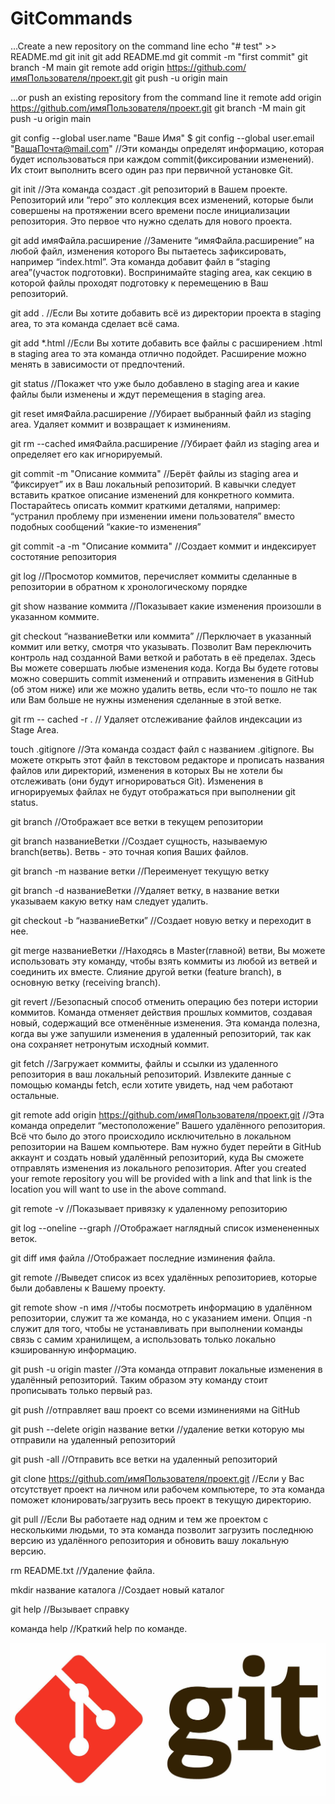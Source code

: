 # GitCommands


…Create a new repository on the command line
echo "# test" >> README.md
git init
git add README.md
git commit -m "first commit"
git branch -M main
git remote add origin https://github.com/имяПользователя/проект.git
git push -u origin main

…or push an existing repository from the command line
it remote add origin https://github.com/имяПользователя/проект.git
git branch -M main
git push -u origin main

 git config --global user.name "Ваше Имя"
$ git config --global user.email "ВашаПочта@mail.com"
//Эти команды определят информацию, которая будет использоваться при каждом commit(фиксировании изменений). Их стоит выполнить всего один раз при первичной установке Git.

 git init 
//Эта команда создаст .git репозиторий в Вашем проекте. Репозиторий или “repo” это коллекция всех изменений, которые были совершены на протяжении всего времени после инициализации репозитория. Это первое что нужно сделать для нового проекта.

 git add имяФайла.расширение 
//Замените “имяФайла.расширение” на любой файл, изменения которого Вы пытаетесь зафиксировать, например “index.html”. Эта команда добавит файл в “staging area”(участок подготовки). Воспринимайте staging area, как секцию в которой файлы проходят подготовку к перемещению в Ваш репозиторий.

 git add .
//Если Вы хотите добавить всё из директории проекта в staging area, то эта команда сделает всё сама.

 git add *.html
//Если Вы хотите добавить все файлы с расширением .html в staging area то эта команда отлично подойдет. Расширение можно менять в зависимости от предпочтений.

 git status
//Покажет что уже было добавлено в staging area и какие файлы были изменены и ждут перемещения в staging area.

 git reset имяФайла.расширение
//Убирает выбранный файл из staging area. Удаляет коммит и возвращает к изминениям.

 git rm --cached имяФайла.расширение
//Убирает файл из staging area и определяет его как игнорируемый.

 git commit -m "Описание коммита"
//Берёт файлы из staging area и “фиксирует” их в Ваш локальный репозиторий. В кавычки следует вставить краткое описание изменений для конкретного коммита. Постарайтесь описать коммит краткими деталями, например: “устранил проблему при изменении имени пользователя” вместо подобных сообщений “какие-то изменения”

 git commit -a -m "Описание коммита"
//Создает коммит и индексирует состотяние репозитория

 git log
//Просмотор коммитов, перечисляет коммиты сделанные в репозитории в обратном к хронологическому порядке

 git show название коммита
//Показывает какие изменения произошли в указанном коммите.

 git checkout “названиеВетки или коммита”
//Перключает в указанный коммит или ветку, смотря что указывать. Позволит Вам переключить контроль над созданной Вами веткой и работать в её пределах. Здесь Вы можете совершать любые изменения кода. Когда Вы будете готовы можно совершить commit изменений и отправить изменения в GitHub (об этом ниже) или же можно удалить ветвь, если что-то пошло не так или Вам больше не нужны изменения сделанные в этой ветке.

 git rm -- cached -r .
// Удаляет отслеживание файлов индексации из Stage Area.

 touch .gitignore
//Эта команда создаст файл с названием .gitignore. Вы можете открыть этот файл в текстовом редакторе и прописать названия файлов или директорий, изменения в которых Вы не хотели бы отслеживать (они будут игнорироваться Git). Изменения в игнорируемых файлах не будут отображаться при выполнении git status.

 git branch
//Отображает все ветки в текущем репозитории

 git branch названиеВетки
//Создает сущность, называемую branch(ветвь). Ветвь - это точная копия Ваших файлов.

 git branch -m название ветки
//Переименует текущую ветку

 git branch -d названиеВетки
//Удаляет ветку, в название ветки указываем какую ветку нам следует удалить.

 git checkout -b “названиеВетки”
//Создает новую ветку и переходит в нее.

 git merge названиеВетки
//Находясь в Master(главной) ветви, Вы можете использовать эту команду, чтобы взять коммиты из любой из ветвей и соединить их вместе. Слияние другой ветки (feature branch), в основную ветку (receiving branch).

 git revert
//Безопасный способ отменить операцию без потери истории коммитов. Команда отменяет действия прошлых коммитов, создавая новый, содержащий все отменённые изменения. Эта команда полезна, когда вы уже запушили изменения в удаленный репозиторий, так как она сохраняет нетронутым исходный коммит.

 git fetch
//Загружает коммиты, файлы и ссылки из удаленного репозитория в ваш локальный репозиторий. Извлеките данные с помощью команды fetch, если хотите увидеть, над чем работают остальные.

 git remote add origin https://github.com/имяПользователя/проект.git
//Эта команда определит “местоположение” Вашего удалённого репозитория. Всё что было до этого происходило исключительно в локальном репозитории на Вашем компьютере. Вам нужно будет перейти в GitHub аккаунт и создать новый удалённый репозиторий, куда Вы сможете отправлять изменения из локального репозитория. After you created your remote repository you will be provided with a link and that link is the location you will want to use in the above command.

 git remote -v
//Показывает привязку к удаленному репозиторию 

 git log --oneline --graph
//Отображает наглядный список изменененных веток.

 git diff имя файла
//Отображает последние изминения файла.

 git remote
//Выведет список из всех удалённых репозиториев, которые были добавлены к Вашему проекту.

 git remote show -n имя
//чтобы посмотреть информацию в удалённом репозитории, служит та же команда, но с указанием имени. Опция -n служит для того, чтобы не устанавливать при выполнении команды связь с самим хранилищем, а использовать только локально кэшированную информацию.

 git push -u origin master
//Эта команда отправит локальные изменения в удалённый репозиторий. Таким образом эту команду стоит прописывать только первый раз.

 git push
//отправляет ваш проект со всеми изминениями на GitHub

 git push --delete origin название ветки
//удаление ветки которую мы отправили на удаленный репозиторий

 git push -all
//Отправить все ветки на удаленный репозиторий

 git clone https://github.com/имяПользователя/проект.git
//Если у Вас отсутствует проект на личном или рабочем компьютере, то эта команда поможет клонировать/загрузить весь проект в текущую директорию.

 git pull
//Если Вы работаете над одним и тем же проектом с несколькими людьми, то эта команда позволит загрузить последнюю версию из удалённого репозитория и обновить вашу локальную версию.

 rm README.txt
//Удаление файла.

 mkdir название каталога
//Создает новый каталог

 git help 
//Вызывает справку

 команда help
//Краткий help по команде.



![picture1.](git.jpg)


